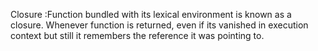Closure :Function bundled with its lexical environment is known as a closure. Whenever function is returned, even if its vanished in execution context but still it remembers the reference it was pointing to.